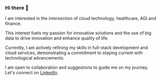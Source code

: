 ### Hi there 👋

I am interested in the intersection of cloud technology, healthcare, AGI and finance. 

This interest fuels my passion for innovative solutions and the use of big data to drive innovation and enhance quality of life. 

Currently, I am actively refining my skills in full-stack development and cloud services, demonstrating a commitment to staying current with technological advancements.
 
I am open to collaboration and suggestions to guide me on my journey. Let's connect on [LinkedIn](https://www.linkedin.com/in/chayada-s-1a026220/).
